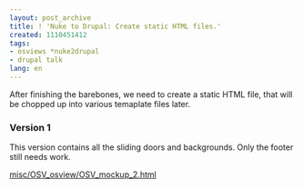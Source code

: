 ```yaml
---
layout: post_archive
title: ! 'Nuke to Drupal: Create static HTML files.'
created: 1110451412
tags:
- osviews *nuke2drupal
- drupal talk
lang: en
---
```

After finishing the barebones, we need to create a static HTML file, that will be chopped up into various temaplate files later. 

<h3>Version 1</h3>
This version contains all the sliding doors and backgrounds. Only the footer still needs work.

<a href="/misc/OSV_osview/OSV_mockup_2.html">misc/OSV_osview/OSV_mockup_2.html</a>

